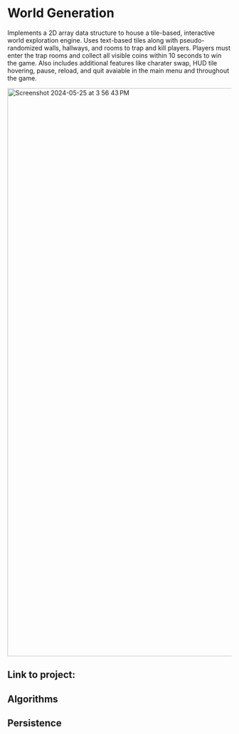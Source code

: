 # World Generation

Implements a 2D array data structure to house a tile-based, interactive world exploration engine. Uses text-based tiles along with pseudo-randomized walls, hallways, and rooms to trap and kill players. Players must enter the trap rooms and collect all visible coins within 10 seconds to win the game. Also includes additional features like charater swap, HUD tile hovering, pause, reload, and quit avaiable in the main menu and throughout the game. 

<img width="1278" alt="Screenshot 2024-05-25 at 3 56 43 PM" src="https://github.com/ppandya469/World-Generation/assets/141596211/3c2f2dc0-dfc9-405b-b519-fabb998a876a">


## Link to project: 

## Algorithms

## Persistence
